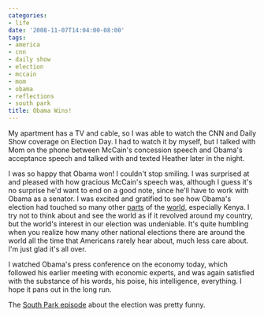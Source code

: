 ```yaml
---
categories:
- life
date: '2008-11-07T14:04:00-08:00'
tags:
- america
- cnn
- daily show
- election
- mccain
- mom
- obama
- reflections
- south park
title: Obama Wins!
---
```


My apartment has a TV and cable, so I was able to watch the CNN and Daily Show coverage on Election Day. I had to watch it by myself, but I talked with Mom on the phone between McCain's concession speech and Obama's acceptance speech and talked with and texted Heather later in the night.

I was so happy that Obama won! I couldn't stop smiling. I was surprised at and pleased with how gracious McCain's speech was, although I guess it's no surprise he'd want to end on a good note, since he'll have to work with Obama as a senator. I was excited and gratified to see how Obama's election had touched so many other [parts](https://www.nytimes.com/slideshow/2008/11/05/world/1105-REACTS_index.html) of the [world](https://thecaucus.blogs.nytimes.com/2008/11/05/reactions-from-around-the-world/), especially Kenya. I try not to think about and see the world as if it revolved around my country, but the world's interest in our election was undeniable. It's quite humbling when you realize how many other national elections there are around the world all the time that Americans rarely hear about, much less care about. I'm just glad it's all over.

I watched Obama's press conference on the economy today, which followed his earlier meeting with economic experts, and was again satisfied with the substance of his words, his poise, his intelligence, everything. I hope it pans out in the long run.

The [South Park episode](https://www.southparkstudios.com/episodes/207897/) about the election was pretty funny.
